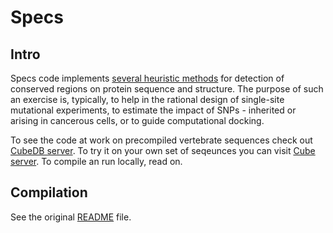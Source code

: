 # Specs #

## Intro ##

Specs code implements [several heuristic methods](http://eopsf.org/cube/help/help.html#refs) for detection of conserved regions on protein sequence and structure. 
The purpose of such an exercise is, typically, to help in the rational design of single-site mutational experiments,
to estimate the impact of SNPs - inherited or arising in cancerous cells, or to guide computational docking.

To see the code at work on precompiled vertebrate sequences check out [CubeDB server](http://eopsf.org/cube/cube.html). 
To try it on your own set of seqeunces you can visit [Cube server](http://eopsf.org/cube/db/html/home.html). 
To compile an run locally, read on.

## Compilation ##

See the original [README](https://github.com/ivanamihalek/specs/blob/master/README) file.
